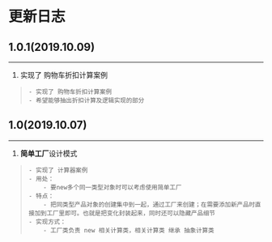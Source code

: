 # 更新日志


## 1.0.1(2019.10.09)

---

 1. 实现了 购物车折扣计算案例
>     - 实现了 购物车折扣计算案例
>     - 希望能够抽出折扣计算及逻辑实现的部分

## 1.0(2019.10.07)

---

 1. **简单工厂**设计模式
>     - 实现了 计算器案例
>     - 用处：
>         - 要new多个同一类型对象时可以考虑使用简单工厂
>     - 特点：
>         - 把同类型产品对象的创建集中到一起，通过工厂来创建；在需要添加新产品时直接加到工厂里即可。也就是把变化封装起来，同时还可以隐藏产品细节
>     - 实现方式：
>         - 工厂类负责 new 相关计算类，相关计算类 继承 抽象计算类